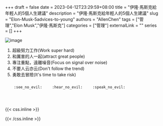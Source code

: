 +++ 
draft = false
date = 2023-04-12T23:29:59+08:00
title = "伊隆·馬斯克給年輕人的5個人生建議"
description = "伊隆·馬斯克給年輕人的5個人生建議"
slug = "Elon-Musk-5advices-to-young"
authors = "AllenChen"
tags = ["管理","Elon Musk","伊隆·馬斯克"]
categories = ["管理"]
externalLink = ""
series = []
+++

![image](/images/post/A-rabbit-talking-with-wise-man-with-big-blue-eyes-and-a-hat-at-Harvard-University-with-impressionism-style.jpeg)

1. 超級努力工作(Work super hard)
2. 和厲害的人一起(attract great people)
3. 專注重點，遠離噪音(Focus on signal over noise)
4. 不要人云亦云(Don't follow the trend)
5. 勇敢去冒險(It's time to take risk)


<p><span class="nowrap"><span class="emojify">🙈</span> <code>:see_no_evil:</code></span>  <span class="nowrap"><span class="emojify">🙉</span> <code>:hear_no_evil:</code></span>  <span class="nowrap"><span class="emojify">🙊</span> <code>:speak_no_evil:</code></span></p>
<br>
    

{{< css.inline >}}
<style>
.emojify {
	font-family: Apple Color Emoji, Segoe UI Emoji, NotoColorEmoji, Segoe UI Symbol, Android Emoji, EmojiSymbols;
	font-size: 2rem;
	vertical-align: middle;
}
@media screen and (max-width:650px) {
  .nowrap {
    display: block;
    margin: 25px 0;
  }
}
</style>
{{< /css.inline >}}
